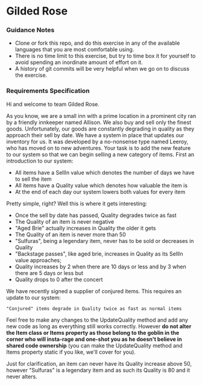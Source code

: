 # Gilded Rose

### Guidance Notes

- Clone or fork this repo, and do this exercise in any of the available languages that you are most comfortable using.
- There is no time limit to this exercise, but try to time box it for yourself to avoid spending an inordinate amount of effort on it.
- A history of git commits will be very helpful when we go on to discuss the exercise.

### Requirements Specification

Hi and welcome to team Gilded Rose. 

As you know, we are a small inn with a prime location in a prominent city ran by a friendly innkeeper named Allison. We also buy and sell only the finest goods. Unfortunately, our goods are constantly degrading in quality as they approach their sell by date. We have a system in place that updates our inventory for us. It was developed by a no-nonsense type named Leeroy, who has moved on to new adventures. Your task is to add the new feature to our system so that we can begin selling a new category of items. First an introduction to our system:

- All items have a SellIn value which denotes the number of days we have to sell the item
- All items have a Quality value which denotes how valuable the item is
- At the end of each day our system lowers both values for every item

Pretty simple, right? Well this is where it gets interesting:

- Once the sell by date has passed, Quality degrades twice as fast
- The Quality of an item is never negative
- "Aged Brie" actually increases in Quality the older it gets
- The Quality of an item is never more than 50
- "Sulfuras", being a legendary item, never has to be sold or decreases in Quality
- "Backstage passes", like aged brie, increases in Quality as its SellIn value approaches;
- Quality increases by 2 when there are 10 days or less and by 3 when there are 5 days or less but
- Quality drops to 0 after the concert

We have recently signed a supplier of conjured items. This requires an update to our system:

```
"Conjured" items degrade in Quality twice as fast as normal items
```

Feel free to make any changes to the UpdateQuality method and add any new code as long as everything still works correctly. However __do not alter the Item class or Items property as those belong to the goblin in the corner who will insta-rage and one-shot you as he doesn't believe in shared code ownership__ (you can make the UpdateQuality method and Items property static if you like, we'll cover for you).

Just for clarification, an item can never have its Quality increase above 50, however "Sulfuras" is a legendary item and as such its Quality is 80 and it never alters.
